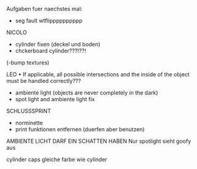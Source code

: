 Aufgaben fuer naechstes mal:



- seg fault wtflipppppppppp


NICOLO
- cylinder fixen (deckel und boden)
- chckerboard cylinder???!??!


(-bump textures)


LEO
• If applicable, all possible intersections and the inside of the object must be handled
correctly???
- ambiente light (objects are never completely in the dark)
- spot light and ambiente light fix


SCHLUSSSPRINT
- norminette
- print funktionen entfernen (duerfen aber benutzen)


AMBIENTE LICHT DARF EIN SCHATTEN HABEN
Nur spotlight sieht goofy aus

cylinder caps gleiche farbe wie cylinder
